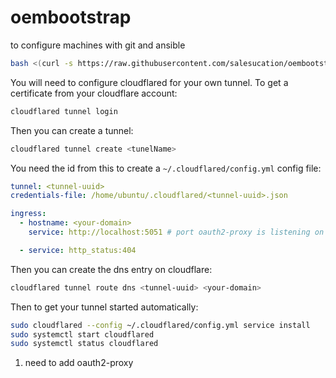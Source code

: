 # oembootstrap
to configure machines with git and ansible

```bash
bash <(curl -s https://raw.githubusercontent.com/salesucation/oembootstrap/main/oembootstrap)
```

You will need to configure cloudflared for your own tunnel. To get a certificate from your cloudflare account:

```bash
cloudflared tunnel login
```

Then you can create a tunnel:

```bash
cloudflared tunnel create <tunelName>
```

You need the id from this to create a `~/.cloudflared/config.yml` config file:

```yaml
tunnel: <tunnel-uuid>
credentials-file: /home/ubuntu/.cloudflared/<tunnel-uuid>.json 

ingress:
  - hostname: <your-domain>
    service: http://localhost:5051 # port oauth2-proxy is listening on

  - service: http_status:404
```

Then you can create the dns entry on cloudflare:

```bash
cloudflared tunnel route dns <tunnel-uuid> <your-domain>
```

Then to get your tunnel started automatically:

```bash
sudo cloudflared --config ~/.cloudflared/config.yml service install
sudo systemctl start cloudflared
sudo systemctl status cloudflared
```

1. need to add oauth2-proxy

